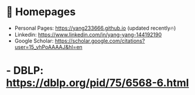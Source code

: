 # 📎 Homepages
- Personal Pages: https://yang233666.github.io (updated recently🔥)
- Linkedin: https://www.linkedin.com/in/yang-yang-144192190
- Google Scholar: https://scholar.google.com/citations?user=15_vhPoAAAAJ&hl=en
# - DBLP: https://dblp.org/pid/75/6568-6.html
